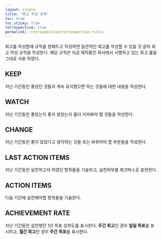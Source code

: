 ```yaml
---
layout: single
title: "회고 작성 규칙"
toc: true
toc_sticky: true
retrospective: true
permalink: /retrospective/retrospective-rules/
---
```


회고를 작성할때 규칙을 정해두고 작성하면 일관적인 회고를 작성할 수 있을 것 같아 회고 작성 규칙을 작성한다. 해당 규칙은 지금 재직중인 회사에서 시행하고 있는 회고 룰을 그대로 사용 하였다.

## KEEP

지난 기간동안 좋았던 것들과 계속 유지했으면 하는 것들에 대한 내용을 작성한다.

## WATCH

지난 기간동안 좋았는지 좋지 않았는지 좀더 지켜봐야 할 것들을 작성한다.

## CHANGE

지난 기간동안 좋지 않았다고 생각하는 것들 또는 바뀌어야 할 부분들을 작성한다.

## LAST ACTION ITEMS

지난 기간동안 실천하고자 하였던 항목들을 기술하고, 실천여부를 체크박스로 표현한다.

## ACTION ITEMS

다음 기간에 실천해야할 항목들을 기술한다.

## ACHIEVEMENT RATE

지난 기간동안 실천했던 1년 목표 성취도를 표시한다.
**주간 회고**인 경우 **일일 목표**를 표시하고, **월간 회고**인 경우 **주간 목표**를 표시한다.
